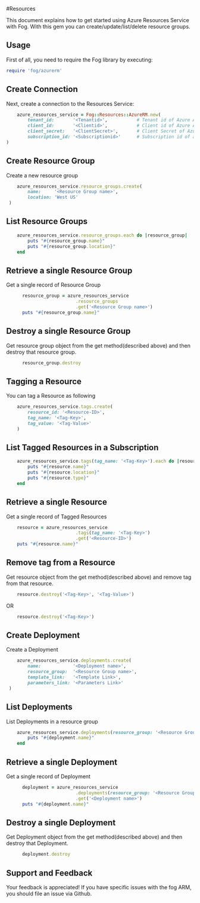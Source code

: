 #Resources

This document explains how to get started using Azure Resources Service with Fog. With this gem you can create/update/list/delete resource groups.

## Usage

First of all, you need to require the Fog library by executing:

```ruby
require 'fog/azurerm'
```

## Create Connection

Next, create a connection to the Resources Service:

```ruby
    azure_resources_service = Fog::Resources::AzureRM.new(
        tenant_id:       '<Tenantid>',           # Tenant id of Azure Active Directory Application
        client_id:       '<Clientid>',           # Client id of Azure Active Directory Application
        client_secret:   '<ClientSecret>',       # Client Secret of Azure Active Directory Application
        subscription_id: '<Subscriptionid>'      # Subscription id of an Azure Account
)
```
## Create Resource Group

Create a new resource group

```ruby
    azure_resources_service.resource_groups.create(
        name:     '<Resource Group name>',
        location: 'West US'
 )
```
## List Resource Groups

```ruby
    azure_resources_service.resource_groups.each do |resource_group|
        puts "#{resource_group.name}"
        puts "#{resource_group.location}"
    end
```

## Retrieve a single Resource Group

Get a single record of Resource Group

```ruby
      resource_group = azure_resources_service
                          .resource_groups
                          .get('<Resource Group name>')
      puts "#{resource_group.name}"
```

## Destroy a single Resource Group

Get resource group object from the get method(described above) and then destroy that resource group.

```ruby
      resource_group.destroy
```
## Tagging a Resource

You can tag a Resource as following

```ruby
    azure_resources_service.tags.create(
        resource_id: '<Resource-ID>',
        tag_name: '<Tag-Key>',
        tag_value: '<Tag-Value>'
    )
```

## List Tagged Resources in a Subscription

```ruby
    azure_resources_service.tags(tag_name: '<Tag-Key>').each do |resource|
        puts "#{resource.name}"
        puts "#{resource.location}"
        puts "#{resource.type}"        
    end
```
## Retrieve a single Resource

Get a single record of Tagged Resources

```ruby
    resource = azure_resources_service
                          .tags(tag_name: '<Tag-Key>')
                          .get('<Resource-ID>')
    puts "#{resource.name}"
```
## Remove tag from a Resource

Get resource object from the get method(described above) and remove tag from that resource.

```ruby
    resource.destroy('<Tag-Key>', '<Tag-Value>')
```
OR

```ruby
    resource.destroy('<Tag-Key>')
```
## Create Deployment

Create a Deployment

```ruby
    azure_resources_service.deployments.create(
        name:            '<Deployment name>',
        resource_group:  '<Resource Group name>',
        template_link:   '<Template Link>',
        parameters_link: '<Parameters Link>'
 )
```
## List Deployments

List Deployments in a resource group

```ruby
    azure_resources_service.deployments(resource_group: '<Resource Group Name>').each do |deployment|
        puts "#{deployment.name}"
    end
```

## Retrieve a single Deployment

Get a single record of Deployment

```ruby
      deployment = azure_resources_service
                          .deployments(resource_group: '<Resource Group name>')
                          .get('<Deployment name>')
      puts "#{deployment.name}"
```

## Destroy a single Deployment

Get Deployment object from the get method(described above) and then destroy that Deployment.

```ruby
      deployment.destroy
```

## Support and Feedback
Your feedback is appreciated! If you have specific issues with the fog ARM, you should file an issue via Github.
